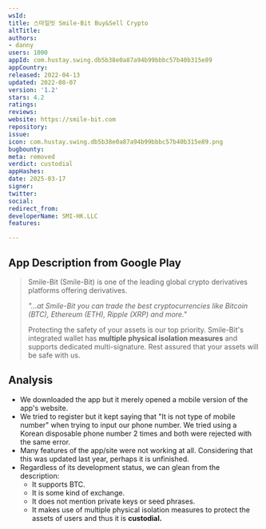 ```yaml
---
wsId: 
title: 스마일빗 Smile-Bit Buy&Sell Crypto
altTitle: 
authors:
- danny
users: 1000
appId: com.hustay.swing.db5b38e0a87a94b99bbbc57b40b315e89
appCountry: 
released: 2022-04-13
updated: 2022-08-07
version: '1.2'
stars: 4.2
ratings: 
reviews: 
website: https://smile-bit.com
repository: 
issue: 
icon: com.hustay.swing.db5b38e0a87a94b99bbbc57b40b315e89.png
bugbounty: 
meta: removed
verdict: custodial
appHashes: 
date: 2025-03-17
signer: 
twitter: 
social: 
redirect_from: 
developerName: SMI-HK.LLC
features: 

---
```


## App Description from Google Play 

> Smile-Bit (Smile-Bit) is one of the leading global crypto derivatives platforms offering derivatives.
>
> *"...at Smile-Bit you can trade the best cryptocurrencies like Bitcoin (BTC), Ethereum (ETH), Ripple (XRP) and more."*
>
> Protecting the safety of your assets is our top priority. Smile-Bit's integrated wallet has **multiple physical isolation measures** and supports dedicated multi-signature. Rest assured that your assets will be safe with us.

## Analysis 

- We downloaded the app but it merely opened a mobile version of the app's website. 
- We tried to register but it kept saying that "It is not type of mobile number" when trying to input our phone number. We tried using a Korean disposable phone number 2 times and both were rejected with the same error.
- Many features of the app/site were not working at all. Considering that this was updated last year, perhaps it is unfinished. 
- Regardless of its development status, we can glean from the description: 
  - It supports BTC.
  - It is some kind of exchange. 
  - It does not mention private keys or seed phrases. 
  - It makes use of multiple physical isolation measures to protect the assets of users and thus it is **custodial.**
